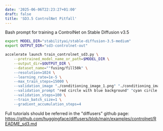 ```yaml
---
date: '2025-06-06T22:23:27+01:00'
draft: false
title: 'SD3.5 ControlNet Pitfall'
---
```

Bash prompt for training a ControlNet on Stable Diffusion v3.5
```bash
export MODEL_DIR="stabilityai/stable-diffusion-3.5-medium"
export OUTPUT_DIR="sd3-controlnet-out"

accelerate launch train_controlnet_sd3.py \
    --pretrained_model_name_or_path=$MODEL_DIR \
    --output_dir=$OUTPUT_DIR \
    --dataset_name=""fusing/fill50k" \
    --resolution=1024 \
    --learning_rate=1e-5 \
    --max_train_steps=15000 \
    --validation_image "./conditioning_image_1.png" "./conditioning_image_2.png" \
    --validation_prompt "red circle with blue background" "cyan circle with brown floral background" \
    --validation_steps=100 \
    --train_batch_size=1 \
    --gradient_accumulation_steps=4
```

Full tutorials should be referred in the "diffusers" github page:
https://github.com/huggingface/diffusers/blob/main/examples/controlnet/README_sd3.md
